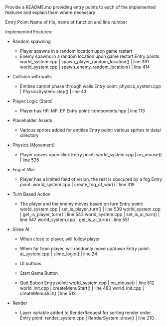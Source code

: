 Provide a README.md providing entry points to each of the implemented features and
explain them where necessary

Entry Point: Name of file, name of function and line number

Implemented Features:
- Random spawning
    - Player spawns in a random location upon game restart
    - Enemy spawns in a random location upon game restart
    Entry points: 
world_system.cpp | spawn_player_random_location() | line 391
world_system.cpp | spawn_enemy_random_location() | line 414

- Collision with walls
    - Entities cannot phase through walls
    Entry point: physics_system.cpp | PhysicsSystem::step() | line 43

- Player Logic (Stats)
    - Player has HP, MP, EP
    Entry point: components.hpp | line 113

- Placeholder Assets
    - Various sprites added for entities
    Entry point: various sprites in data/ directory

- Physics (Movement)
    - Player moves upon click
    Entry point: world_system.cpp | on_mouse() | line 535

- Fog of War
    - Player has a limited field of vision, the rest is obscured by a fog
    Entry point: world_system.cpp | create_fog_of_war() | line 319

- Turn Based Action
    - The player and the enemy moves based on turn
    Entry point: world_system.cpp | set_is_player_turn() | line 539
		world_system.cpp | get_is_player_turn() | line 543
		world_system.cpp | set_is_ai_turn() | line 547
		world_system.cpp | get_is_ai_turn() | line 551

- Slime AI
    - When close to player, will follow player
    - When far from player, will randomly move up/down
    Entry point: ai_system.cpp | slime_logic() | line 24

	- UI buttons
    - Start Game Button
    - Quit Button
    Entry point: world_system.cpp | on_mouse() | line 512
		world_init.cpp | createMenuStart() | line 480
		world_init.cpp | createMenuQuit() | line 512

- Render 
    - Layer variable added to RenderRequest for sorting render order
    Entry point: render_system.cpp | RenderSystem::draw() | line 210
